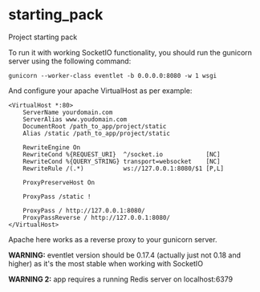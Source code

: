 # starting_pack
Project starting pack

To run it with working SocketIO functionality, you should run the gunicorn server using the following command:

```gunicorn --worker-class eventlet -b 0.0.0.0:8080 -w 1 wsgi```

And configure your apache VirtualHost as per example:
```
<VirtualHost *:80>
    ServerName yourdomain.com
    ServerAlias www.youdomain.com
    DocumentRoot /path_to_app/project/static
    Alias /static /path_to_app/project/static

    RewriteEngine On
    RewriteCond %{REQUEST_URI}  ^/socket.io            [NC]
    RewriteCond %{QUERY_STRING} transport=websocket    [NC]
    RewriteRule /(.*)           ws://127.0.0.1:8080/$1 [P,L]

    ProxyPreserveHost On

    ProxyPass /static !

    ProxyPass / http://127.0.0.1:8080/
    ProxyPassReverse / http://127.0.0.1:8080/
</VirtualHost>
```

Apache here works as a reverse proxy to your gunicorn server.

**WARNING:** eventlet version should be 0.17.4 (actually just not 0.18 and higher) as it's the most stable when working with SocketIO

**WARNING 2:** app requires a running Redis server on localhost:6379
